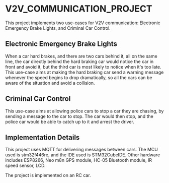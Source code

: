 # V2V_COMMUNICATION_PROJECT

This project implements two use-cases for V2V communication: Electronic Emergency Brake Lights, and Criminal Car Control.

## Electronic Emergency Brake Lights

When a car hard brakes, and there are two cars behind it, all on the same line, the car directly behind the hard braking car would notice the car in front and avoid it, but the third car is most likely to notice when it's too late. This use-case aims at making the hard braking car send a warning message whenever the speed begins to drop dramatically, so all the cars can be aware of the situation and avoid a collision.

## Criminal Car Control

This use-case aims at allowing police cars to stop a car they are chasing, by sending a message to the car to stop. The car would then stop, and the police car would be able to catch up to it and arrest the driver.

## Implementation Details

This project uses MQTT for delivering messages between cars. The MCU used is stm32f446re, and the IDE used is STM32CubeIDE. Other hardware includes ESP8266, Neo m8n GPS module, HC-05 Bluetooth module, IR speed sensor, LCD.

The project is implemented on an RC car.
